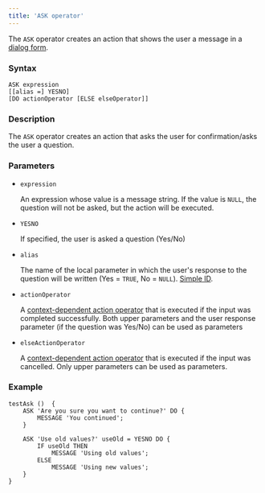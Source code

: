 ```yaml
---
title: 'ASK operator'
---
```


The `ASK` operator creates an action that shows the user a message in a [dialog form](Show_message_MESSAGE_ASK.md#dialog).

### Syntax

    ASK expression 
    [[alias =] YESNO]
    [DO actionOperator [ELSE elseOperator]]

### Description

The `ASK` operator creates an action that asks the user for confirmation/asks the user a question.

### Parameters

- `expression`

    An expression whose value is a message string. If the value is `NULL`, the question will not be asked, but the action will be executed.

- `YESNO`

    If specified, the user is asked a question (Yes/No)

- `alias`

    The name of the local parameter in which the user's response to the question will be written (Yes = `TRUE`, No = `NULL`). [Simple ID](IDs.md#id).

- `actionOperator`

    A [context-dependent action operator](Action_operators.md#contextdependent) that is executed if the input was completed successfully. Both upper parameters and the user response parameter (if the question was Yes/No) can be used as parameters

- `elseActionOperator`

    A [context-dependent action operator](Action_operators.md#contextdependent) that is executed if the input was cancelled. Only upper parameters can be used as parameters.

### Example

```lsf
testAsk ()  {
    ASK 'Are you sure you want to continue?' DO {
        MESSAGE 'You continued';
    }

    ASK 'Use old values?' useOld = YESNO DO {
        IF useOld THEN
            MESSAGE 'Using old values';
        ELSE
            MESSAGE 'Using new values';
    }
}
```
